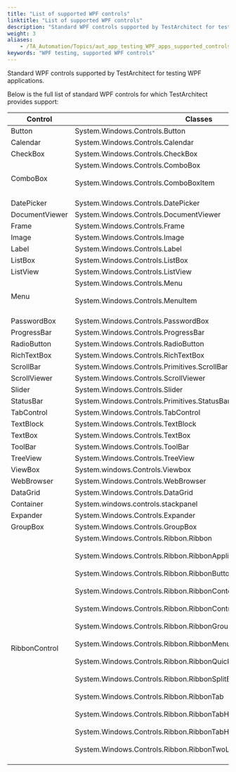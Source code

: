 ```yaml
--- 
title: "List of supported WPF controls"
linktitle: "List of supported WPF controls"
description: "Standard WPF controls supported by TestArchitect for testing WPF applications."
weight: 3
aliases: 
    - /TA_Automation/Topics/aut_app_testing_WPF_apps_supported_controls.html
keywords: "WPF testing, supported WPF controls"
---
```


Standard WPF controls supported by TestArchitect for testing WPF applications.

Below is the full list of standard WPF controls for which TestArchitect provides support:

|Control|Classes|
|-------|-------|
|Button|System.Windows.Controls.Button|
|Calendar|System.Windows.Controls.Calendar|
|CheckBox|System.Windows.Controls.CheckBox|
|ComboBox|System.Windows.Controls.ComboBox<br><br> System.Windows.Controls.ComboBoxItem<br><br>|<br>
|DatePicker|System.Windows.Controls.DatePicker|
|DocumentViewer|System.Windows.Controls.DocumentViewer|
|Frame|System.Windows.Controls.Frame|
|Image|System.Windows.Controls.Image|
|Label|System.Windows.Controls.Label|
|ListBox|System.Windows.Controls.ListBox|
|ListView|System.Windows.Controls.ListView|
|Menu|System.Windows.Controls.Menu<br><br> System.Windows.Controls.MenuItem<br><br>|<br>
|PasswordBox|System.Windows.Controls.PasswordBox|
|ProgressBar|System.Windows.Controls.ProgressBar|
|RadioButton|System.Windows.Controls.RadioButton|
|RichTextBox|System.Windows.Controls.RichTextBox|
|ScrollBar|System.Windows.Controls.Primitives.ScrollBar|
|ScrollViewer|System.Windows.Controls.ScrollViewer|
|Slider|System.Windows.Controls.Slider|
|StatusBar|System.Windows.Controls.Primitives.StatusBar|
|TabControl|System.Windows.Controls.TabControl|
|TextBlock|System.Windows.Controls.TextBlock|
|TextBox|System.Windows.Controls.TextBox|
|ToolBar|System.Windows.Controls.ToolBar|
|TreeView|System.Windows.Controls.TreeView|
|ViewBox|System.windows.Controls.Viewbox|
|WebBrowser|System.Windows.Controls.WebBrowser|
|DataGrid|System.Windows.Controls.DataGrid|
|Container|System.windows.controls.stackpanel|
|Expander|System.Windows.Controls.Expander|
|GroupBox|System.Windows.Controls.GroupBox|
|RibbonControl|System.Windows.Controls.Ribbon.Ribbon<br><br> System.Windows.Controls.Ribbon.RibbonApplicationMenu<br><br> System.Windows.Controls.Ribbon.RibbonButton<br><br> System.Windows.Controls.Ribbon.RibbonContextualTabGroupItemsControl<br><br> System.Windows.Controls.Ribbon.RibbonControl<br><br> System.Windows.Controls.Ribbon.RibbonGroup<br><br> System.Windows.Controls.Ribbon.RibbonMenuButton<br><br> System.Windows.Controls.Ribbon.RibbonQuickAccessToolBar<br><br> System.Windows.Controls.Ribbon.RibbonSplitButton<br><br> System.Windows.Controls.Ribbon.RibbonTab<br><br> System.Windows.Controls.Ribbon.RibbonTabHeader<br><br> System.Windows.Controls.Ribbon.RibbonTabHeaderItemsControl<br><br> System.Windows.Controls.Ribbon.RibbonTwoLineText<br><br>|<br>



